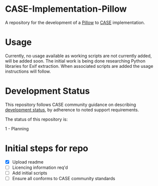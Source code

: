 # CASE-Implementation-Pillow
A repository for the development of a [Pillow](https://pypi.org/project/Pillow/) to [CASE](https://caseontology.org) implementation.

# Usage
Currently, no usage available as working scripts are not currently added, will be added soon.
The initial work is being done researching Python libraries for Exif extraction. 
When associated scripts are added the usage instructions will follow. 

# Development Status
This repository follows CASE community guidance on describing [development status](https://caseontology.org/resources/github_policies.html#development-statuses), by adherence to noted support requirements.

The status of this repository is:

1 - Planning

# Initial steps for repo 
- [X] Upload readme
- [ ] Licencing information req'd
- [ ] Add initial scripts 
- [ ] Ensure all conforms to CASE community standards